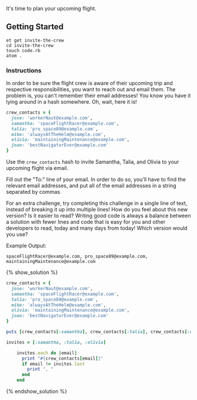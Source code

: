 It's time to plan your upcoming flight.

## Getting Started

```no-highlight
et get invite-the-crew
cd invite-the-crew
touch code.rb
atom .
```

### Instructions

In order to be sure the flight crew is aware of their upcoming trip and respective responsibilities, you want to reach out and email them. The problem is, you can't remember their email addresses! You know you have it lying around in a hash somewhere. Oh, wait, here it is!

```ruby
crew_contacts = {
  jose: 'workerNaut@example.com',
  samantha: 'spaceFlightRacer@example.com',
  talia: 'pro_space89@example.com',
  mike: 'alwaysAtTheHelm@example.com',
  olivia: 'maintainingMaintenance@example.com',
  joan: 'bestNavigatorEver@example.com'
}
```

Use the `crew_contacts` hash to invite Samantha, Talia, and Olivia to your upcoming flight via email.

Fill out the "To:" line of your email. In order to do so, you'll have to find the relevant email addresses, and put all of the email addresses in a string separated by commas.

For an extra challenge, try completing this challenge in a single line of text, instead of breaking it up into multiple lines! How do you feel about this new version? Is it easier to read? Writing good code is always a balance between a solution with fewer lines and code that is easy for you and other developers to read, today and many days from today! Which version would you use?

Example Output:

```no-highlight
spaceFlightRacer@example.com, pro_space89@example.com, maintainingMaintenance@example.com
```

{% show_solution %}
```ruby
crew_contacts = {
  jose: 'workerNaut@example.com',
  samantha: 'spaceFlightRacer@example.com',
  talia: 'pro_space89@example.com',
  mike: 'alwaysAtTheHelm@example.com',
  olivia: 'maintainingMaintenance@example.com',
  joan: 'bestNavigatorEver@example.com'
}

puts [crew_contacts[:samantha], crew_contacts[:talia], crew_contacts[:olivia]].join(', ')
```

```ruby
invites = [:samantha, :talia, :olivia]

	invites.each do |email|
	  print "#{crew_contacts[email]}"
	  if email != invites.last
	    print ", "
	  end
	end
```
{% endshow_solution %}
